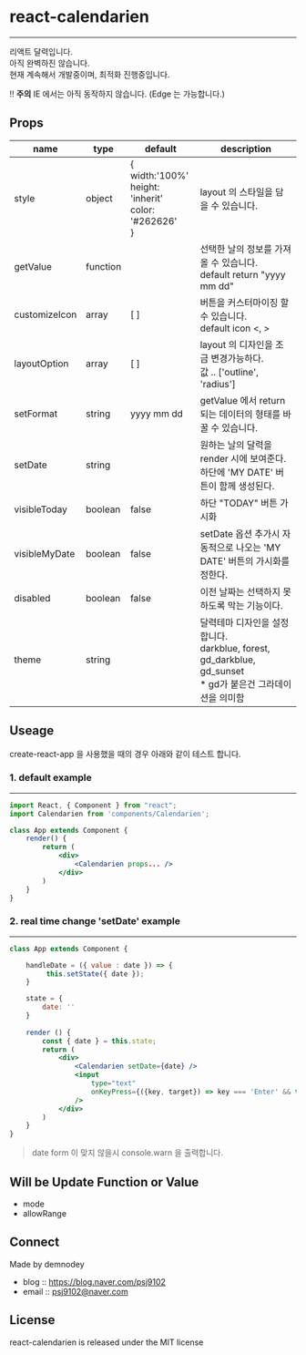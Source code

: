 # react-calendarien
---
리액트 달력입니다.<br/>
아직 완벽하진 않습니다.<br/>
현재 계속해서 개발중이며, 최적화 진행중입니다.<br/>

!! **주의** IE 에서는 아직 동작하지 않습니다. (Edge 는 가능합니다.)

## Props
name|type|default|description
----|----|-------|-----------
style|object|{ <br/>width:'100%'<br/>height: 'inherit'<br/>color: '#262626'<br/>}|layout 의 스타일을 담을 수 있습니다.
getValue|function||선택한 날의 정보를 가져올 수 있습니다. <br/> default return "yyyy mm dd"
customizeIcon|array|[ ]|버튼을 커스터마이징 할 수 있습니다. <br/> default icon <, >
layoutOption|array|[ ]|layout 의 디자인을 조금 변경가능하다. <br/> 값 .. ['outline', 'radius']
setFormat|string|yyyy mm dd|getValue 에서 return 되는 데이터의 형태를 바꿀 수 있습니다.
setDate|string||원하는 날의 달력을 render 시에 보여준다.<br/>하단에 'MY DATE' 버튼이 함께 생성된다.
visibleToday|boolean|false|하단 "TODAY" 버튼 가시화
visibleMyDate|boolean|false|setDate 옵션 추가시 자동적으로 나오는 'MY DATE' 버튼의 가시화를 정한다.
disabled|boolean|false|이전 날짜는 선택하지 못하도록 막는 기능이다.
theme|string||달력테마 디자인을 설정합니다.<br> darkblue, forest, gd_darkblue, gd_sunset<br/> * gd가 붙은건 그라데이션을 의미함

## Useage
create-react-app 을 사용했을 때의 경우 아래와 같이 테스트 합니다.

### 1. default example
---
```jsx
import React, { Component } from "react";
import Calendarien from 'components/Calendarien';

class App extends Component {
    render() {
        return (
            <div>
                <Calendarien props... />
            </div>
        )
    }
} 
```

### 2. real time change 'setDate' example
---
```jsx
class App extends Component {

    handleDate = ({ value : date }) => {
         this.setState({ date });
    }

    state = {
        date: ''
    }
    
    render () {
        const { date } = this.state;
        return (
            <div>
                <Calendarien setDate={date} />
                <input 
                    type="text"  
                    onKeyPress={({key, target}) => key === 'Enter' && this.handleDate(target)} 
                />
            </div>
        )
    }
}
```
> date form 이 맞지 않을시 console.warn 을 출력합니다.

## Will be Update Function or Value
- mode
- allowRange

## Connect
Made by demnodey
- blog :: https://blog.naver.com/psj9102
- email :: psj9102@naver.com

## License
react-calendarien is released under the MIT license